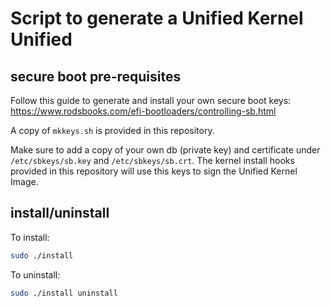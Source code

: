 # Script to generate a Unified Kernel Unified

## secure boot pre-requisites

Follow this guide to generate and install your own secure boot keys: https://www.rodsbooks.com/efi-bootloaders/controlling-sb.html

A copy of `mkkeys.sh` is provided in this repository.

Make sure to add a copy of your own db (private key) and certificate under `/etc/sbkeys/sb.key` and `/etc/sbkeys/sb.crt`. The kernel install hooks provided in this repository will use this keys to sign the Unified Kernel Image.

## install/uninstall

To install:

```bash
sudo ./install
```

To uninstall:

```bash
sudo ./install uninstall
```
